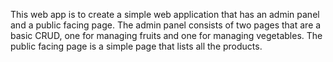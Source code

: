 This web app is to create a simple web application that has an admin panel and a public facing page. The admin panel
consists of two pages that are a basic CRUD, one for managing fruits and one for managing vegetables. The public facing
page is a simple page that lists all the products.
 
